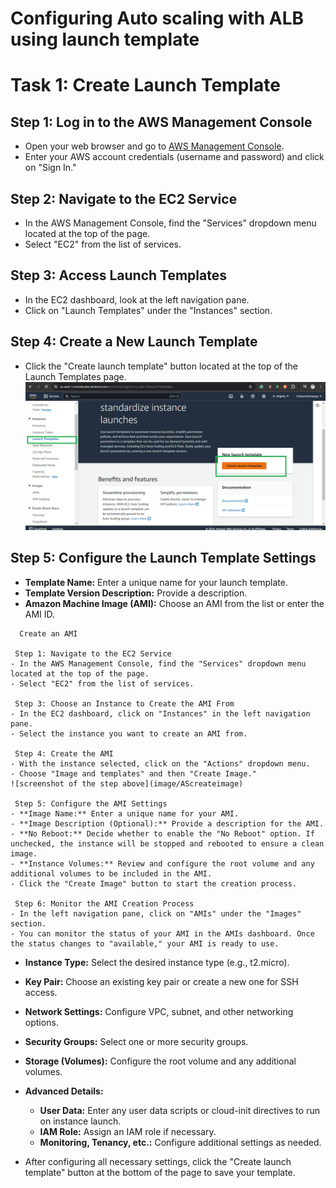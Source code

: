 # Configuring Auto scaling with ALB using launch template

# Task 1: Create Launch Template

## Step 1: Log in to the AWS Management Console
- Open your web browser and go to [AWS Management Console](https://aws.amazon.com/console/).
- Enter your AWS account credentials (username and password) and click on "Sign In."

## Step 2: Navigate to the EC2 Service
- In the AWS Management Console, find the "Services" dropdown menu located at the top of the page.
- Select "EC2" from the list of services.

## Step 3: Access Launch Templates
- In the EC2 dashboard, look at the left navigation pane.
- Click on "Launch Templates" under the "Instances" section.

## Step 4: Create a New Launch Template
- Click the "Create launch template" button located at the top of the Launch Templates page.
![screenshot of launch template](image/Ascreatetemplate.png)

## Step 5: Configure the Launch Template Settings
- **Template Name:** Enter a unique name for your launch template.
- **Template Version Description:** Provide a description.
- **Amazon Machine Image (AMI):** Choose an AMI from the list or enter the AMI ID.

```
  Create an AMI

 Step 1: Navigate to the EC2 Service
- In the AWS Management Console, find the "Services" dropdown menu located at the top of the page.
- Select "EC2" from the list of services.

 Step 3: Choose an Instance to Create the AMI From
- In the EC2 dashboard, click on "Instances" in the left navigation pane.
- Select the instance you want to create an AMI from.

 Step 4: Create the AMI
- With the instance selected, click on the "Actions" dropdown menu.
- Choose "Image and templates" and then "Create Image."
![screenshot of the step above](image/AScreateimage)

 Step 5: Configure the AMI Settings
- **Image Name:** Enter a unique name for your AMI.
- **Image Description (Optional):** Provide a description for the AMI.
- **No Reboot:** Decide whether to enable the "No Reboot" option. If unchecked, the instance will be stopped and rebooted to ensure a clean image.
- **Instance Volumes:** Review and configure the root volume and any additional volumes to be included in the AMI.
- Click the "Create Image" button to start the creation process.

 Step 6: Monitor the AMI Creation Process
- In the left navigation pane, click on "AMIs" under the "Images" section.
- You can monitor the status of your AMI in the AMIs dashboard. Once the status changes to "available," your AMI is ready to use.
```
  
- **Instance Type:** Select the desired instance type (e.g., t2.micro).
- **Key Pair:** Choose an existing key pair or create a new one for SSH access.
- **Network Settings:** Configure VPC, subnet, and other networking options.
- **Security Groups:** Select one or more security groups.
- **Storage (Volumes):** Configure the root volume and any additional volumes.
- **Advanced Details:**
  - **User Data:** Enter any user data scripts or cloud-init directives to run on instance launch.
  - **IAM Role:** Assign an IAM role if necessary.
  - **Monitoring, Tenancy, etc.:** Configure additional settings as needed.
  
- After configuring all necessary settings, click the "Create launch template" button at the bottom of the page to save your template.


